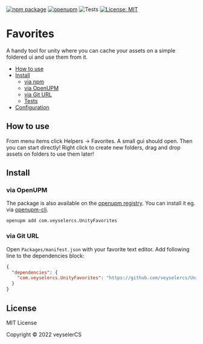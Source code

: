 [![npm package](https://img.shields.io/npm/v/com.veyselercs.UnityFavorites)](https://www.npmjs.com/package/com.veyselercs.UnityFavorites)
[![openupm](https://img.shields.io/npm/v/com.veyselercs.UnityFavorites?label=openupm&registry_uri=https://package.openupm.com)](https://openupm.com/packages/com.veyselercs.UnityFavorites/)
![Tests](https://github.com/veyselercs/UnityFavorites/workflows/Tests/badge.svg)
[![License: MIT](https://img.shields.io/badge/License-MIT-green.svg)](https://opensource.org/licenses/MIT)

# Favorites

A handy tool for unity where you can cache your assets on a simple foldered ui and use them from it.

- [How to use](#how-to-use)
- [Install](#install)
  - [via npm](#via-npm)
  - [via OpenUPM](#via-openupm)
  - [via Git URL](#via-git-url)
  - [Tests](#tests)
- [Configuration](#configuration)

<!-- toc -->

## How to use

From menu items click Helpers -> Favorites. A small gui should open. Then you can start directly! Right click to create new folders, drag and drop assets on folders to use them later!

## Install

### via OpenUPM

The package is also available on the [openupm registry](https://openupm.com/packages/com.veyselercs.UnityFavorites). You can install it eg. via [openupm-cli](https://github.com/openupm/openupm-cli).

```
openupm add com.veyselercs.UnityFavorites
```

### via Git URL

Open `Packages/manifest.json` with your favorite text editor. Add following line to the dependencies block:
```json
{
  "dependencies": {
    "com.veyselercs.UnityFavorites": "https://github.com/veyselercs/UnityFavorites.git"
  }
}
```

## License

MIT License

Copyright © 2022 veyselerCS
